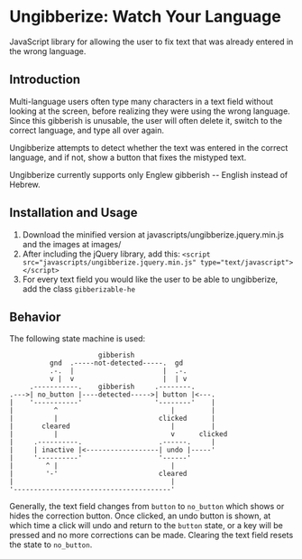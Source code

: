 # Ungibberize: Watch Your Language

JavaScript library for allowing the user to fix text that was already entered in the wrong language.

## Introduction

Multi-language users often type many characters in a text field without looking at the screen, before realizing they were using the wrong language. Since this gibberish is unusable, the user will often delete it, switch to the correct language, and type all over again.

Ungibberize attempts to detect whether the text was entered in the correct language, and if not, show a button that fixes the mistyped text.

Ungibberize currently supports only Englew gibberish -- English instead of Hebrew.

## Installation and Usage

1. Download the minified version at javascripts/ungibberize.jquery.min.js and the images at images/
2. After including the jQuery library, add this: `<script src="javascripts/ungibberize.jquery.min.js" type="text/javascript"></script>`
3. For every text field you would like the user to be able to ungibberize, add the class `gibberizable-he`

## Behavior

The following state machine is used:


                          gibberish
              gnd  .-----not-detected-----.  gd
              .-.  |                      |  .-.
              v |  v                      |  | v
         .-----------.    gibberish     .--------.
    .--->| no_button |----detected----->| button |<---.
    |    '-----------'                  '--------'    |
    |          ^                            |         |
    |          |                         clicked      |
    |       cleared                         |         |
    |          |                            v      clicked
    |     .----------.                   .------.     |
    |     | inactive |<------------------| undo |-----'
    |     '----------'                   '------'
    |        ^ |                            |
    |        '-'                         cleared
    |                                       |
    '---------------------------------------'

Generally, the text field changes from `button` to `no_button` which shows or hides the correction button. Once clicked, an undo button is shown, at which time a click will undo and return to the `button` state, or a key will be pressed and no more corrections can be made. Clearing the text field resets the state to `no_button`.